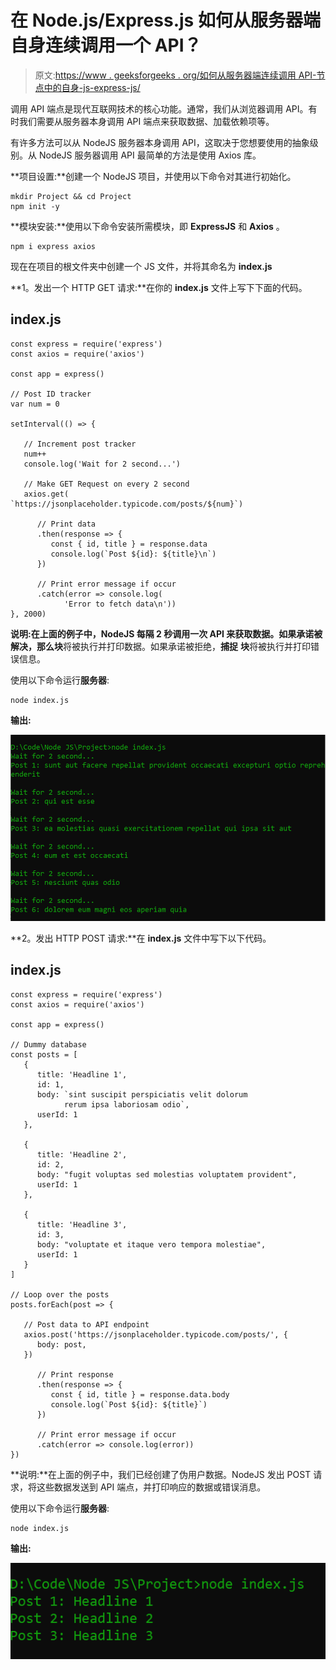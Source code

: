 # 在 Node.js/Express.js 如何从服务器端自身连续调用一个 API？

> 原文:[https://www . geeksforgeeks . org/如何从服务器端连续调用 API-节点中的自身-js-express-js/](https://www.geeksforgeeks.org/how-to-call-an-api-continuously-from-server-side-itself-in-node-js-express-js/)

调用 API 端点是现代互联网技术的核心功能。通常，我们从浏览器调用 API。有时我们需要从服务器本身调用 API 端点来获取数据、加载依赖项等。

有许多方法可以从 NodeJS 服务器本身调用 API，这取决于您想要使用的抽象级别。从 NodeJS 服务器调用 API 最简单的方法是使用 Axios 库。

**项目设置:**创建一个 NodeJS 项目，并使用以下命令对其进行初始化。

```
mkdir Project && cd Project
npm init -y
```

**模块安装:**使用以下命令安装所需模块，即 **ExpressJS** 和 **Axios** 。

```
npm i express axios
```

现在在项目的根文件夹中创建一个 JS 文件，并将其命名为 **index.js**

**1。发出一个 HTTP GET 请求:**在你的 **index.js** 文件上写下下面的代码。

## index.js

```
const express = require('express')
const axios = require('axios')

const app = express()

// Post ID tracker
var num = 0

setInterval(() => {

   // Increment post tracker
   num++
   console.log('Wait for 2 second...')

   // Make GET Request on every 2 second
   axios.get(
`https://jsonplaceholder.typicode.com/posts/${num}`)

      // Print data
      .then(response => {
         const { id, title } = response.data
         console.log(`Post ${id}: ${title}\n`)
      })

      // Print error message if occur
      .catch(error => console.log(
            'Error to fetch data\n'))
}, 2000)
```

**说明:**在上面的例子中，NodeJS 每隔 2 秒调用一次 API 来获取数据。如果承诺被解决，那么**块**将被执行并打印数据。如果承诺被拒绝，**捕捉** **块**将被执行并打印错误信息。

使用以下命令运行**服务器**:

```
node index.js 
```

**输出:**

![](img/f7aa8fb55150750cc4420fbd3c3c7e41.png)

**2。发出 HTTP POST 请求:**在 **index.js** 文件中写下以下代码。

## index.js

```
const express = require('express')
const axios = require('axios')

const app = express()

// Dummy database
const posts = [
   {
      title: 'Headline 1',
      id: 1,
      body: `sint suscipit perspiciatis velit dolorum 
            rerum ipsa laboriosam odio`,
      userId: 1
   },

   {
      title: 'Headline 2',
      id: 2,
      body: "fugit voluptas sed molestias voluptatem provident",
      userId: 1
   },

   {
      title: 'Headline 3',
      id: 3,
      body: "voluptate et itaque vero tempora molestiae",
      userId: 1
   }
]

// Loop over the posts
posts.forEach(post => {

   // Post data to API endpoint
   axios.post('https://jsonplaceholder.typicode.com/posts/', {
      body: post,
   })

      // Print response
      .then(response => {
         const { id, title } = response.data.body
         console.log(`Post ${id}: ${title}`)
      })

      // Print error message if occur
      .catch(error => console.log(error))
})
```

**说明:**在上面的例子中，我们已经创建了伪用户数据。NodeJS 发出 POST 请求，将这些数据发送到 API 端点，并打印响应的数据或错误消息。

使用以下命令运行**服务器**:

```
node index.js 
```

**输出:**

![](img/612ef5a0d2de98c7b7cbe361be98780d.png)